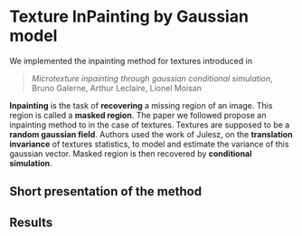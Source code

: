 # Texture InPainting by Gaussian model

We implemented the inpainting method for textures introduced in

> *Microtexture inpainting through gaussian conditional simulation*, Bruno Galerne, Arthur Leclaire, Lionel Moisan

**Inpainting** is the task of **recovering** a missing region of an image. This region is called a **masked region**. The paper we followed propose an inpainting method to in the case of textures. Textures are supposed to be a **random gaussian field**. Authors used the work of Julesz, on the **translation invariance** of textures statistics, to model and estimate the variance of this gaussian vector. Masked region is then recovered by **conditional simulation**.

## Short presentation of the method

## Results
